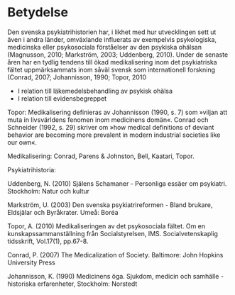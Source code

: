 # Betydelse

Den svenska psykiatrihistorien har, i likhet med hur utvecklingen sett ut även i andra länder, omväxlande influerats av exempelvis psykologiska, medicinska eller psykosociala förståelser av den psykiska ohälsan (Magnusson, 2010; Markström, 2003; Uddenberg, 2010). Under de senaste åren har en tydlig tendens till ökad medikalisering inom det psykiatriska fältet uppmärksammats inom såväl svensk som internationell forskning  (Conrad, 2007; Johannisson, 1990;  Topor, 2010


* I relation till läkemedelsbehandling av psykisk ohälsa
* I relation till evidensbegreppet

Topor:  Medikalisering definieras av Johannisson (1990, s. 7) som »viljan att muta in livsvärldens fenomen inom medicinens domän«. Conrad och Schneider (1992, s. 29) skriver om »how medical definitions of deviant behavior are becoming more prevalent in modern industrial
societies like our own«. 

Medikalisering: 
Conrad, Parens & Johnston, Bell, Kaatari, Topor. 

Psykiatrihistoria: 

Uddenberg, N. (2010) Själens Schamaner - Personliga essäer om psykiatri. Stockholm: Natur och kultur

Markström, U. (2003) Den svenska psykiatrireformen - Bland brukare, Eldsjälar och Byråkrater. Umeå: Boréa

Topor, A. (2010) Medikaliseringen av det psykosociala fältet. Om en kunskapssammanställning från Socialstyrelsen, IMS. Socialvetenskaplig tidsskrift, Vol.17(1), pp.67-8. 

Conrad, P. (2007) The Medicalization of Society. Baltimore: John Hopkins University Press

Johannisson, K. (1990) Medicinens öga. Sjukdom, medicin och samhälle - historiska erfarenheter, Stockholm: Norstedt